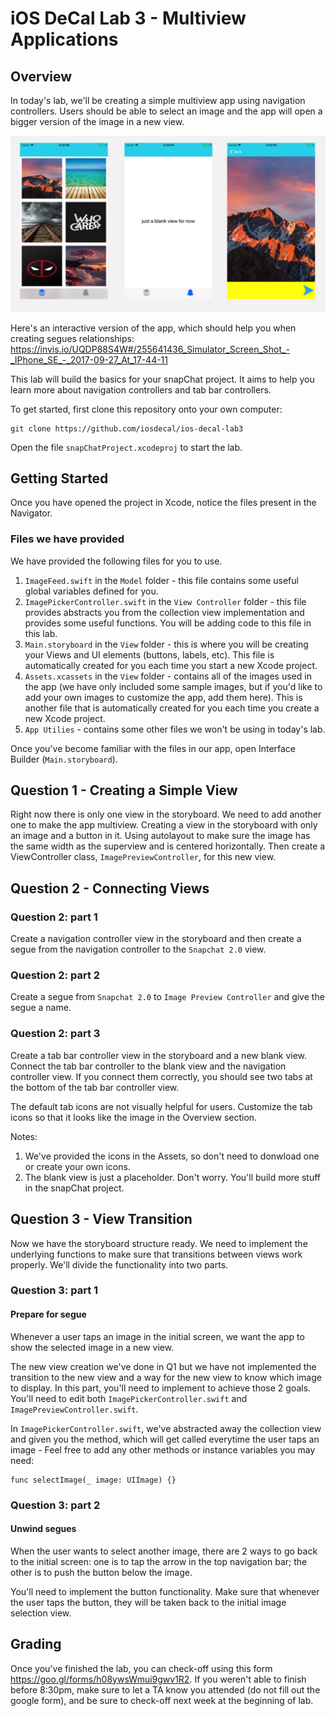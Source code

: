 # iOS DeCal Lab 3 - Multiview Applications

## Overview ##
In today's lab, we'll be creating a simple multiview app using navigation controllers. Users should be able to select an image and the app will open a bigger version of the image in a new view.

![alt text](/README-images/previewSnap2.png)

Here's an interactive version of the app, which should help you when creating segues relationships: https://invis.io/UQDP88S4W#/255641436_Simulator_Screen_Shot_-_IPhone_SE_-_2017-09-27_At_17-44-11 

This lab will build the basics for your snapChat project. It aims to help you learn more about navigation controllers and tab bar controllers.

To get started, first clone this repository onto your own computer:
	
	git clone https://github.com/iosdecal/ios-decal-lab3

Open the file `snapChatProject.xcodeproj` to start the lab.

## Getting Started ##
Once you have opened the project in Xcode, notice the files present in the Navigator.

### Files we have provided ###
We have provided the following files for you to use. 

1. `ImageFeed.swift` in the `Model` folder - this file contains some useful global variables defined for you.
2. `ImagePickerController.swift` in the `View Controller` folder - this file provides abstracts you from the collection view implementation and provides some useful functions. You will be adding code to this file in this lab.
3. `Main.storyboard` in the `View` folder - this is where you will be creating your Views and UI elements (buttons, labels, etc). This file is automatically created for you each time you start a new Xcode project.
4. `Assets.xcassets` in the `View` folder - contains all of the images used in the app (we have only included some sample images, but if you'd like to add your own images to customize the app, add them here). This is another file that is automatically created for you each time you create a new Xcode project.
5. `App Utilies` - contains some other files we won't be using in today's lab.

Once you've become familiar with the files in our app, open Interface Builder (`Main.storyboard`). 

## Question 1 - Creating a Simple View ##

Right now there is only one view in the storyboard. We need to add another one to make the app multiview.
Creating a view in the storyboard with only an image and a button in it. Using autolayout to make sure the image has the same width as the superview and is centered horizontally. Then create a ViewController class, `ImagePreviewController`, for this new view.

## Question 2 - Connecting Views ##

### Question 2: part 1 ###

Create a navigation controller view in the storyboard and then create a segue from the navigation controller to the `Snapchat 2.0` view. 

### Question 2: part 2 ###

Create a segue from `Snapchat 2.0` to `Image Preview Controller` and give the segue a name.

### Question 2: part 3 ###

Create a tab bar controller view in the storyboard and a new blank view. Connect the tab bar controller to the blank view and the navigation controller view. If you connect them correctly, you should see two tabs at the bottom of the tab bar controller view. 

The default tab icons are not visually helpful for users. Customize the tab icons so that it looks like the image in the Overview section.

Notes: 
1. We've provided the icons in the Assets, so don't need to donwload one or create your own icons.
2. The blank view is just a placeholder. Don't worry. You'll build more stuff in the snapChat project. 

## Question 3 - View Transition
Now we have the storyboard structure ready. We need to implement the underlying functions to make sure that transitions between views work properly. We'll divide the functionality into two parts.

### Question 3: part 1

#### Prepare for segue
Whenever a user taps an image in the initial screen, we want the app to show the selected image in a new view. 

The new view creation we've done in Q1 but we have not implemented the transition to the new view and a way for the new view to know which image to display. In this part, you'll need to implement to achieve those 2 goals. You'll need to edit both `ImagePickerController.swift` and `ImagePreviewController.swift`.

In `ImagePickerController.swift`, we've abstracted away the collection view and given you the method, which will get called everytime the user taps an image - Feel free to add any other methods or instance variables you may need:

	func selectImage(_ image: UIImage) {}

### Question 3: part 2

#### Unwind segues
When the user wants to select another image, there are 2 ways to go back to the initial screen: one is to tap the arrow in the top navigation bar; the other is to push the button below the image.

You'll need to implement the button functionality. Make sure that whenever the user taps the button, they will be taken back to the initial image selection view. 

## Grading ##

Once you've finished the lab, you can check-off using this form https://goo.gl/forms/h08ywsWmui9gwv1R2. If you weren't able to finish before 8:30pm, make sure to let a TA know you attended (do not fill out the google form), and be sure to check-off next week at the beginning of lab.
